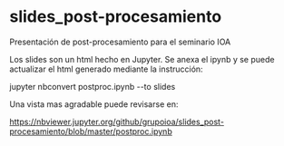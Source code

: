 # slides_post-procesamiento
Presentación de post-procesamiento para el seminario IOA

Los slides son un html hecho en Jupyter.
Se anexa el ipynb y se puede actualizar el html generado mediante la instrucción:

jupyter nbconvert postproc.ipynb --to slides

Una vista mas agradable puede revisarse en:

https://nbviewer.jupyter.org/github/grupoioa/slides_post-procesamiento/blob/master/postproc.ipynb
